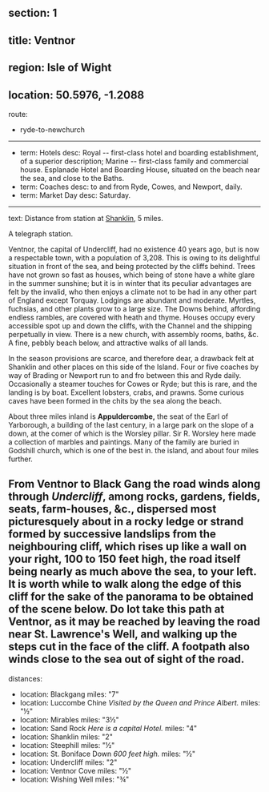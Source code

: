 section: 1
----
title: Ventnor
----
region: Isle of Wight
----
location: 50.5976, -1.2088
----
route:
- ryde-to-newchurch
----
- term: Hotels
  desc: Royal -- first-class hotel and boarding establishment, of a superior description; Marine -- first-class family and commercial house. Esplanade Hotel and Boarding House, situated on the beach near the sea, and close to the Baths.
- term: Coaches
  desc: to and from Ryde, Cowes, and Newport, daily.
- term: Market Day
  desc: Saturday.
----
text: Distance from station at [Shanklin](/stations/shanklin), 5 miles.

A telegraph station.

Ventnor, the capital of Undercliff, had no existence 40 years ago, but is now a respectable town, with a population of 3,208. This is owing to its delightful situation in front of the sea, and being protected by the cliffs behind. Trees have not grown so fast as houses, which being of stone have a white glare in the summer sunshine; but it is in winter that its peculiar advantages are felt by the invalid, who then enjoys a climate not to be had in any other part of England except Torquay. Lodgings are abundant and moderate. Myrtles, fuchsias, and other plants grow to a large size. The Downs behind, affording endless rambles, are covered with heath and thyme. Houses occupy every accessible spot up and down the cliffs, with the Channel and the shipping perpetually in view. There is a new church, with assembly rooms, baths, &c. A fine, pebbly beach below, and attractive walks of all lands.

In the season provisions are scarce, and therefore dear, a drawback felt at Shanklin and other places on this side of the Island. Four or five coaches by way of Brading or Newport run to and fro between this and Ryde daily. Occasionally a steamer touches for Cowes or Ryde; but this is rare, and the landing is by boat. Excellent lobsters, crabs, and prawns. Some curious caves have been formed in the chits by the sea along the beach.

About three miles inland is **Appuldercombe,** the seat of the Earl of Yarborough, a building of the last century, in a large park on the slope of a down, at the comer of which is the Worsley pillar. Sir R. Worsley here made a collection of marbles and paintings. Many of the family are buried in Godshill church, which is one of the best in. the island, and about four miles further.

From Ventnor to Black Gang the road winds along through *Undercliff*, among rocks, gardens, fields, seats, farm-houses, &c., dispersed most picturesquely about in a rocky ledge or strand formed by successive landslips from the neighbouring cliff, which rises up like a wall on your right, 100 to 150 feet high, the road itself being nearly as much above the sea, to your left. It is worth while to walk along the edge of this cliff for the sake of the panorama to be obtained of the scene below. Do lot take this path at Ventnor, as it may be reached by leaving the road near St. Lawrence's Well, and walking up the steps cut in the face of the cliff. A footpath also winds close to the sea out of sight of the road.
----
distances:
- location: Blackgang
  miles: "7"
- location: Luccombe Chine *Visited by the Queen and Prince Albert.*
  miles: "½"
- location: Mirables
  miles: "3½"
- location: Sand Rock *Here is a capital Hotel.*
  miles: "4"
- location: Shanklin
  miles: "2"
- location: Steephill
  miles: "½"
- location: St. Boniface Down *600 feet high.*
  miles: "½"
- location: Undercliff
  miles: "2"
- location: Ventnor Cove
  miles: "½"
- location: Wishing Well
  miles: "¾"

